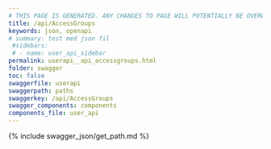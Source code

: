 ```yaml
---
# THIS PAGE IS GENERATED. ANY CHANGES TO PAGE WILL POTENTIALLY BE OVERWRITTEN.
title: /api/AccessGroups
keywords: json, openapi
# summary: test med json fil
 #sidebars: 
 # - name: user_api_sidebar
permalink: userapi__api_accessgroups.html
folder: swagger
toc: false
swaggerfile: userapi
swaggerpath: paths
swaggerkey: /api/AccessGroups
swagger_components: components
components_file: user_api
---
```

{% include swagger_json/get_path.md %}
